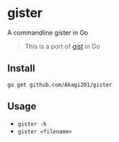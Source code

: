 # gister

A commandline gister in Go

> This is a port of [gist](https://github.com/defunkt/gist) in Go

## Install

`go get github.com/Akagi201/gister`

## Usage

* `gister -h`
* `gister <filename>`
